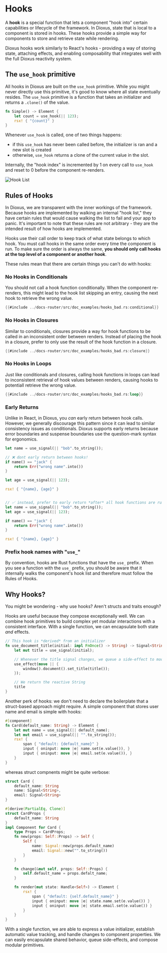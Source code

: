 # Hooks

A **hook** is a special function that lets a component "hook into" certain capabilities or lifecycle of the framework. In Dioxus, state that is local to a component is stored in hooks. These hooks provide a simple way for components to store and retrieve state while rendering.

Dioxus hooks work similarly to React's hooks - providing a way of storing state, attaching effects, and enabling composability that integrates well with the full Dioxus reactivity system.

## The `use_hook` primitive

All hooks in Dioxus are built on the `use_hook` primitive. While you might never directly use this primitive, it's good to know where all state eventually resides. The `use_hook` primitive is a function that takes an initializer and returns a `.clone()` of the value.

```rust
fn Simple() -> Element {
    let count = use_hook(|| 123);
    rsx! { "{count}" }
}
```

Whenever `use_hook` is called, one of two things happens:
- if this `use_hook` has never been called before, the initializer is ran and a new slot is created
- otherwise, `use_hook` returns a clone of the current value in the slot.

Internally, the "hook index" is incremented by 1 on every call to `use_hook` and reset to 0 before the component re-renders.

![Hook List](/assets/07/hook-list.png)

## Rules of Hooks

In Dioxus, we are transparent with the inner workings of the framework. Because hooks are implemented by walking an internal "hook list," they have certain rules that would cause walking the list to fail and your app to panic. It's important to note that these rules are not arbitrary - they are the intended result of how hooks are implemented.

Hooks use their call order to keep track of what state belongs to which hook. You must call hooks in the same order every time the component is run. To make sure the order is always the same, **you should only call hooks at the top level of a component or another hook**.

These rules mean that there are certain things you can't do with hooks:

### No Hooks in Conditionals

You should not call a hook function conditionally. When the component re-renders, this might lead to the hook list skipping an entry, causing the next hook to retrieve the wrong value.

```rust
{{#include ../docs-router/src/doc_examples/hooks_bad.rs:conditional}}
```

### No Hooks in Closures

Similar to conditionals, closures provide a way for hook functions to be called in an inconsistent order between renders. Instead of placing the hook in a closure, prefer to only use the result of the hook function in a closure.

```rust
{{#include ../docs-router/src/doc_examples/hooks_bad.rs:closure}}
```

### No Hooks in Loops

Just like conditionals and closures, calling hook functions in loops can lead to inconsistent retrieval of hook values between renders, causing hooks to potentiall retrieve the wrong value.
```rust
{{#include ../docs-router/src/doc_examples/hooks_bad.rs:loop}}
```

### Early Returns

Unlike in React, in Dioxus, you *can* early return between hook calls. However, we generally discourage this pattern since it can lead to similar consistency issues as conditionals. Dioxus supports early returns because error boundaries and suspense boundaries use the question-mark syntax for ergonomics.

```rust
let name = use_signal(|| "bob".to_string());

// ❌ dont early return between hooks!
if name() == "jack" {
    return Err("wrong name".into())
}

let age = use_signal(|| 123);

rsx! { "{name}, {age}" }


// ✅ instead, prefer to early return *after* all hook functions are run
let name = use_signal(|| "bob".to_string());
let age = use_signal(|| 123);

if name() == "jack" {
    return Err("wrong name".into())
}

rsx! { "{name}, {age}" }
```

### Prefix hook names with "`use_`"

By convention, hooks are Rust functions that have the `use_` prefix. When you see a function with the `use_` prefix, you should be aware that it internally walks the component's hook list and therefore must follow the Rules of Hooks.

## Why Hooks?

You might be wondering - why use hooks? Aren't structs and traits enough?

Hooks are useful because they compose exceptionally well. We can combine hook primitives to build complex yet modular interactions with a consistent interface. With a single function, we can encapsulate both state *and* effects.

```rust
// This hook is *derived* from an initializer
fn use_document_title(initial: impl FnOnce() -> String) -> Signal<String> {
    let mut title = use_signal(initial);

    // Whenever the title signal changes, we queue a side-effect to modify the window state
    use_effect(move || {
        window().document().set_title(title());
    });

    // We return the reactive String
    title
}
```

Another perk of hooks: we don't need to declare the boilerplate that a struct-based approach might require. A simple component that stores user name and email is simple with hooks:

```rust
#[component]
fn Card(default_name: String) -> Element {
    let mut name = use_signal(|| default_name);
    let mut email = use_signal(|| "".to_string());
    rsx! {
        span { "default: {default_name}" }
        input { oninput: move |e| name.set(e.value()), }
        input { oninput: move |e| email.set(e.value()), }
    }
}
```

whereas struct compnents might be quite verbose:

```rust
struct Card {
    default_name: String
    name: Signal<String>,
    email: Signal<String>
}

#[derive(PartialEq, Clone)]
struct CardProps {
    default_name: String
}
impl Component for Card {
    type Props = CardProps;
    fn new(props: Self::Props) -> Self {
        Self {
            name: Signal::new(props.default_name)
            email: Signal::new("".to_string())
        }
    }

    fn change(&mut self, props: Self::Props) {
        self.default_name = props.defalt_name;
    }

    fn render(mut state: Handle<Self>) -> Element {
        rsx! {
            span { "default: {self.default_name}" }
            input { oninput: move |e| state.name.set(e.value()) }
            input { oninput: move |e| state.email.set(e.value()) }
        }
    }
}
```

With a single function, we are able to express a value initializer, establish automatic value tracking, and handle changes to component properties. We can easily encapsulate shared behavior, queue side-effects, and compose modular primitives.
